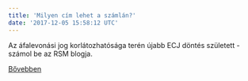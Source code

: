 ```yaml
---
title: 'Milyen cím lehet a számlán?'
date: '2017-12-05 15:58:12 UTC'
---
```


Az áfalevonási jog korlátozhatósága terén újabb ECJ döntés született - számol be az RSM blogja.


[Bővebben](http://ift.tt/2iVLFs8)
